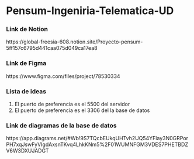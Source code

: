 # Pensum-Ingeniria-Telematica-UD
<h3>Link de Notion</h3>
https://global-freesia-608.notion.site/Proyecto-pensum-5ff157c6795d441caa075d049ca17ea8
<h3>Link de Figma</h3>
    https://www.figma.com/files/project/78530334
<h3>Lista de ideas</h3>
<ol>
<li>El puerto de preferencia es el 5500 del servidor</li>
<li>El puerto de preferencia es el 3306 del la base de datos</li>
</ol>
<h3>Link de diagramas de la base de datos</h3>
https://app.diagrams.net/#Wb!9S7TQcbEUkqUHTvh2UQ54YFlay3N0GRPorPH7xqJswFyVIgdAxsnTKvq4LhkKNm5%2F01WUMNFGM3VDES7PHETBDZV6W3DXUJADGT
